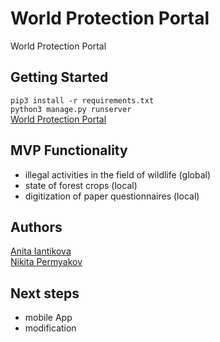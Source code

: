 # World Protection Portal
World Protection Portal

## Getting Started
```pip3 install -r requirements.txt``` <br>
```python3 manage.py runserver``` <br>
[World Protection Portal](http://127.0.0.1:8000/)

## MVP Functionality
- illegal activities in the field of wildlife (global)
- state of forest crops (local)
- digitization of paper questionnaires (local)

## Authors
[Anita Iantikova](https://github.com/AnitaJD) <br>
[Nikita Permyakov](https://github.com/nikit34)

## Next steps
- mobile App
- modification
